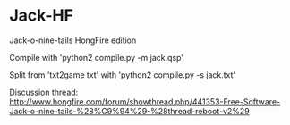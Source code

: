 # Jack-HF
Jack-o-nine-tails HongFire edition

Compile with 'python2 compile.py -m jack.qsp'

Split from 'txt2game txt' with 'python2 compile.py -s jack.txt'

Discussion thread: http://www.hongfire.com/forum/showthread.php/441353-Free-Software-Jack-o-nine-tails-%28%C9%94%29-%28thread-reboot-v2%29
